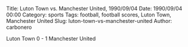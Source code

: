 Title: Luton Town vs. Manchester United, 1990/09/04
Date: 1990/09/04 00:00
Category: sports
Tags: football, football scores, Luton Town, Manchester United
Slug: luton-town-vs-manchester-united
Author: carbonero


Luton Town 0 - 1 Manchester United
